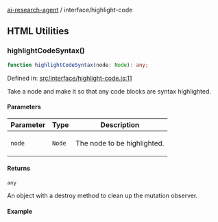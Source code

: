 [ai-research-agent](../modules.md) / interface/highlight-code

## HTML Utilities

### highlightCodeSyntax()

```ts
function highlightCodeSyntax(node: Node): any;
```

Defined in: [src/interface/highlight-code.js:11](https://github.com/vtempest/ai-research-agent/tree/master/packages/ai-research-agent/src/interface/highlight-code.js#L11)

Take a node and make it so that any code blocks are syntax highlighted.

#### Parameters

<table>
<thead>
<tr>
<th>Parameter</th>
<th>Type</th>
<th>Description</th>
</tr>
</thead>
<tbody>
<tr>
<td>

`node`

</td>
<td>

`Node`

</td>
<td>

The node to be highlighted.

</td>
</tr>
</tbody>
</table>

#### Returns

`any`

An object with a destroy method to clean up the mutation observer.

#### Example

```ts

```
